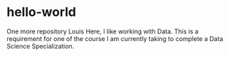 # hello-world
One more repository
Louis Here, I like working with Data. 
This is a requirement for one of the course I am currently taking to complete a Data Science Specialization.
